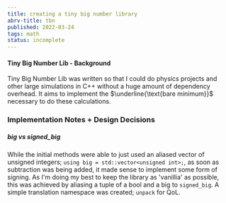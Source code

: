```yaml
---
title: creating a tiny big number library
abrv-title: tbn
published: 2022-03-24
tags: math
status: incomplete
---
```


#### Tiny Big Number Lib - Background
Tiny Big Number Lib was written so that I could do physics projects and other large simulations in C++ without a huge amount of dependency overhead. It aims to implement the $\underline{\text{bare minimum}}$ necessary to do these calculations.

### Implementation Notes + Design Decisions
##### big vs signed_big
While the initial methods were able to just used an aliased vector of unsigned integers; `using big = std::vector<unsigned int>;`, as soon as subtraction was being added, it made sense to implement some form of signing. As I'm doing my best to keep the library as 'vanillia' as possible, this was achieved by aliasing a tuple of a bool and a big to `signed_big`. A simple translation namespace was created; `unpack` for QoL.
